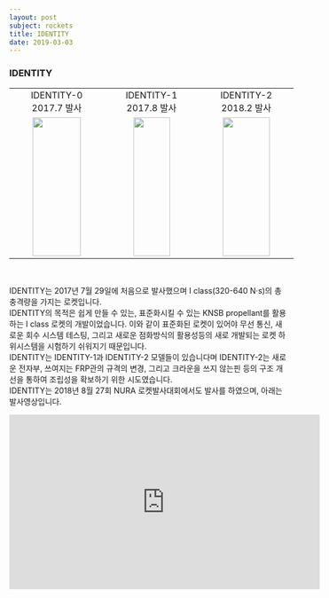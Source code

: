 ```yaml
---
layout: post
subject: rockets
title: IDENTITY
date: 2019-03-03
---
```


<h3>IDENTITY</h3>
<table style="width:1085px"><tr>
<td width="155" align="center">IDENTITY-0<br/>2017.7 발사</td>
<td width="155" align="center">IDENTITY-1<br/>2017.8 발사</td>
<td width="155" align="center">IDENTITY-2<br/>2018.2 발사</td>

</tr><tr>
<td width="155" align="center">
<img src="https://github.com/hsb6350/hanaro.github.io/blob/master/assets/IDENTITY0.jpg?raw=true" width="86.3" height="250"/></td>
<td width="155" align="center">
<img src="https://github.com/hsb6350/hanaro.github.io/blob/master/assets/IDENTITY.jpg?raw=true" width="66" height="250"/></td>
<td width="155" align="center">
<img src="https://github.com/hsb6350/hanaro.github.io/blob/master/assets/IDENTITY2.jpg?raw=true" width="85.8" height="250"/></td>

</tr></table><br/>

IDENTITY는 2017년 7월 29일에 처음으로 발사했으며 I class(320-640 N·s)의 총 충격량을 가지는 로켓입니다. <br/>
IDENTITY의 목적은 쉽게 만들 수 있는, 표준화시킬 수 있는 KNSB propellant를 활용하는 I class 로켓의 개발이었습니다. 이와 같이 표준화된 로켓이 있어야 무선 통신, 새로운 회수 시스템
테스팅, 그리고 새로운 점화방식의 활용성등의 새로 개발되는 로켓 하위시스템을 시험하기 쉬워지기 때문입니다. <br/>
IDENTITY는 IDENTITY-1과 IDENTITY-2 모델들이 있습니다며 IDENTITY-2는 새로운 전자부, 쓰여지는 FRP관의 규격의 변경, 그리고 크라운을 쓰지 않는핀 등의 
구조 개선을 통하여 조립성을 확보하기 위한 시도였습니다. <br/>
IDENTITY는 2018년 8월 27회 NURA 로켓발사대회에서도 발사를 하였으며, 아래는 발사영상입니다. <br/>

<iframe width="560" height="315" src="https://www.youtube.com/embed/GzKZtYqitq4" frameborder="0" allowfullscreen></iframe>
